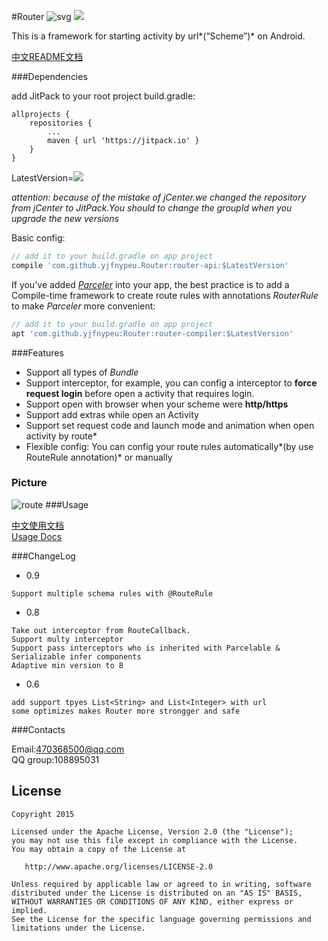 #Router ![svg](https://travis-ci.org/yjfnypeu/Router.svg?branch=master)
<a href="http://www.methodscount.com/?lib=com.github.yjfnypeu.Router%3Arouter-api%3A0.9"><img src="https://img.shields.io/badge/Methods count-core: 239 | deps: 2-e91e63.svg"/></a>

This is a framework for starting activity by url*(“Scheme”)* on Android.

[中文README文档](./README-CN.md)

###Dependencies

add JitPack to your root project build.gradle:

```
allprojects {
    repositories {
        ...
        maven { url 'https://jitpack.io' }
    }
}

```

LatestVersion=[![](https://jitpack.io/v/yjfnypeu/Router.svg)](https://jitpack.io/#yjfnypeu/Router)

*attention: because of the mistake of jCenter.we changed the repository from jCenter to JitPack.You should to change the groupId when you upgrade the new versions*

Basic config:
```Groovy
// add it to your build.gradle on app project
compile 'com.github.yjfnypeu.Router:router-api:$LatestVersion'
```

If you've added *[Parceler](https://github.com/yjfnypeu/Parceler)* into your app, the best practice is to add a Compile-time framework to create route rules with annotations *RouterRule* to make *Parceler* more convenient:

```Groovy
// add it to your build.gradle on app project
apt 'com.github.yjfnypeu:Router:router-compiler:$LatestVersion'
```

###Features

* Support all types of *Bundle*  
* Support interceptor, for example, you can config a interceptor to **force request login** before open a activity that requires login.
* Support open with browser when your scheme were **http/https**  
* Support add extras while open an Activity  
* Support set request code and launch mode and animation when open activity by route*  
* Flexible config: You can config your route rules automatically*(by use RouteRule annotation)* or manually

### Picture

![route](./pics/route.gif)
###Usage

[中文使用文档](./Usage.md)  
[Usage Docs](./Usage-en.md)

###ChangeLog

 - 0.9

 ```
 Support multiple schema rules with @RouteRule
 ```

 - 0.8

 ```
 Take out interceptor from RouteCallback.
 Support multy interceptor
 Support pass interceptors who is inherited with Parcelable & Serializable infer components
 Adaptive min version to 8
 ```

 - 0.6

 ```
 add support tpyes List<String> and List<Integer> with url
 some optimizes makes Router more strongger and safe
 ```


###Contacts

Email:470368500@qq.com  
QQ group:108895031

## License
```
Copyright 2015 

Licensed under the Apache License, Version 2.0 (the "License");
you may not use this file except in compliance with the License.
You may obtain a copy of the License at

   http://www.apache.org/licenses/LICENSE-2.0

Unless required by applicable law or agreed to in writing, software
distributed under the License is distributed on an "AS IS" BASIS,
WITHOUT WARRANTIES OR CONDITIONS OF ANY KIND, either express or implied.
See the License for the specific language governing permissions and
limitations under the License.
```
